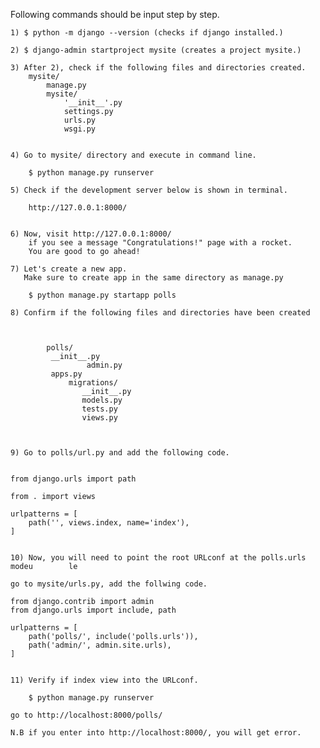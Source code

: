 
Following commands should be input step by step. 




	1) $ python -m django --version (checks if django installed.) 

	2) $ django-admin startproject mysite (creates a project mysite.) 

	3) After 2), check if the following files and directories created. 
		mysite/ 
			manage.py 
			mysite/
				'__init__'.py
				settings.py
				urls.py
				wsgi.py


	4) Go to mysite/ directory and execute in command line. 
		
		$ python manage.py runserver 

	5) Check if the development server below is shown in terminal. 
	   
		http://127.0.0.1:8000/  


	6) Now, visit http://127.0.0.1:8000/ 
		if you see a message "Congratulations!" page with a rocket. 
		You are good to go ahead! 

	7) Let's create a new app. 
	   Make sure to create app in the same directory as manage.py 

		$ python manage.py startapp polls 

	8) Confirm if the following files and directories have been created 



			polls/
   			 __init__.py
    		         admin.py
   			 apps.py
    			 migrations/
        			__init__.py
    				models.py
    				tests.py
    				views.py



	9) Go to polls/url.py and add the following code. 


	from django.urls import path

	from . import views

	urlpatterns = [
    	path('', views.index, name='index'),
	] 


	10) Now, you will need to point the root URLconf at the polls.urls modeu	    le 

	go to mysite/urls.py, add the follwing code.  

	from django.contrib import admin
	from django.urls import include, path

	urlpatterns = [
    	path('polls/', include('polls.urls')),
    	path('admin/', admin.site.urls),
	]


	11) Verify if index view into the URLconf. 

		$ python manage.py runserver 

	go to http://localhost:8000/polls/

	N.B if you enter into http://localhost:8000/, you will get error. 



 	
